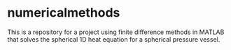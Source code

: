 # numericalmethods
This is a repository for a project using finite difference methods in MATLAB that solves the spherical 1D heat equation for a spherical pressure vessel. 
